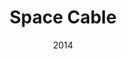 ---
title: Space Cable
_img: space-cable.jpg
size: 20 x 40 inches, Framed
medium: Oil on canvas
date: 2014
price: Inquire
_render: false
---